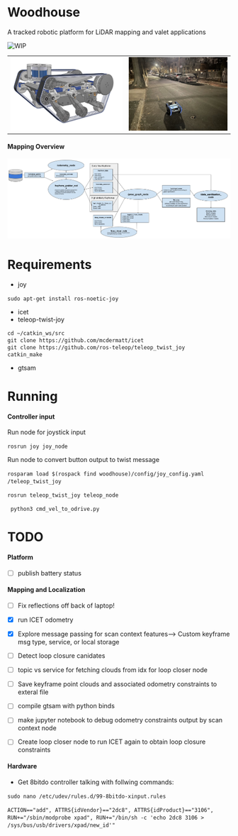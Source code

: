 # Woodhouse

A tracked robotic platform for LiDAR mapping and valet applications

![WIP](https://img.shields.io/badge/status-WIP-yellow)



<table>
  <tr>
    <td style="text-align: center;">
      <img src="./demo/frontV2.jpg" width="410" />
    </td>
    <td style="text-align: center;">
      <img src="./demo/road.jpg" width="360" />
    </td>
  </tr>
</table>


#### Mapping Overview

<img src="./demo/woodhouse_rqt_graph.png" alt="Node Graph Overview" width="800"/>

# Requirements 
* joy

```sudo apt-get install ros-noetic-joy```

* icet 
* teleop-twist-joy
```
cd ~/catkin_ws/src
git clone https://github.com/mcdermatt/icet
git clone https://github.com/ros-teleop/teleop_twist_joy
catkin_make
```

* gtsam

# Running

#### Controller input

Run node for joystick input

```rosrun joy joy_node```

Run node to convert button output to twist message

```rosparam load $(rospack find woodhouse)/config/joy_config.yaml /teleop_twist_joy```

```rosrun teleop_twist_joy teleop_node```

``` python3 cmd_vel_to_odrive.py```

# TODO

#### Platform

* [ ] publish battery status

#### Mapping and Localization

* [ ] Fix reflections off back of laptop! 
* [X] run ICET odometry
* [X] Explore message passing for scan context features--> Custom keyframe msg type, service, or local storage
* [ ] Detect loop closure canidates
* [ ] topic vs service for fetching clouds from idx for loop closer node
* [ ] Save keyframe point clouds and associated odometry constraints to exteral file
* [ ] compile gtsam with python binds
* [ ] make jupyter notebook to debug odometry constraints output by scan context node
* [ ] Create loop closer node to run ICET again to obtain loop closure constraints


#### Hardware

* Get 8bitdo controller talking with follwing commands:
 
 ```sudo nano /etc/udev/rules.d/99-8bitdo-xinput.rules ```

   ```ACTION=="add", ATTRS{idVendor}=="2dc8", ATTRS{idProduct}=="3106", RUN+="/sbin/modprobe xpad", RUN+="/bin/sh -c 'echo 2dc8 3106 > /sys/bus/usb/drivers/xpad/new_id'"```